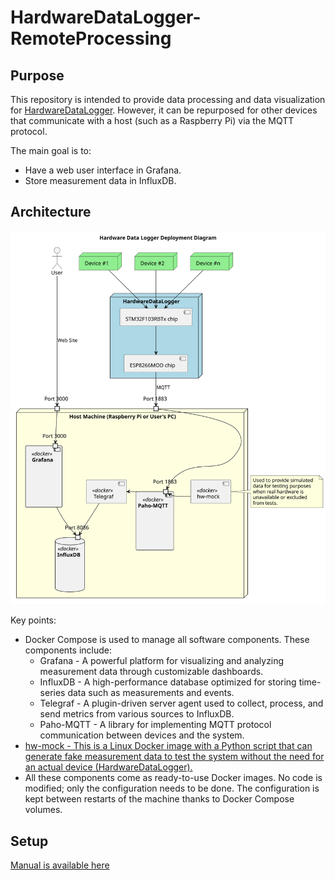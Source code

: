 # HardwareDataLogger-RemoteProcessing

## Purpose

This repository is intended to provide data processing and data visualization for [HardwareDataLogger](https://github.com/RobertGawron/HardwareDataLogger). However, it can be repurposed for other devices that communicate with a host (such as a Raspberry Pi) via the MQTT protocol.

The main goal is to:

- Have a web user interface in Grafana.
- Store measurement data in InfluxDB.

## Architecture

![DeploymentDiagram](./Documentation/Diagrams/DeploymentDiagram.svg)

Key points:

- Docker Compose is used to manage all software components. These components include:
  - Grafana - A powerful platform for visualizing and analyzing measurement data through customizable dashboards.
  - InfluxDB - A high-performance database optimized for storing time-series data such as measurements and events.
  - Telegraf - A plugin-driven server agent used to collect, process, and send metrics from various sources to InfluxDB.
  - Paho-MQTT - A library for implementing MQTT protocol communication between devices and the system.
- [hw-mock - This is a Linux Docker image with a Python script that can generate fake measurement data to test the system without the need for an actual device (HardwareDataLogger).](./Test/README.md)
- All these components come as ready-to-use Docker images. No code is modified; only the configuration needs to be done. The configuration is kept between restarts of the machine thanks to Docker Compose volumes.

## Setup

[Manual is available here](./DevOps/README.md)
